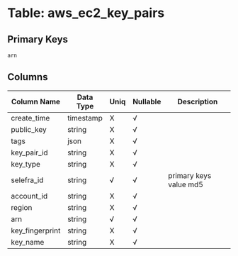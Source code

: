 # Table: aws_ec2_key_pairs

## Primary Keys 

```
arn
```


## Columns 

|  Column Name   |  Data Type  | Uniq | Nullable | Description | 
|  ----  | ----  | ----  | ----  | ---- | 
| create_time | timestamp | X | √ |  | 
| public_key | string | X | √ |  | 
| tags | json | X | √ |  | 
| key_pair_id | string | X | √ |  | 
| key_type | string | X | √ |  | 
| selefra_id | string | √ | √ | primary keys value md5 | 
| account_id | string | X | √ |  | 
| region | string | X | √ |  | 
| arn | string | √ | √ |  | 
| key_fingerprint | string | X | √ |  | 
| key_name | string | X | √ |  | 


